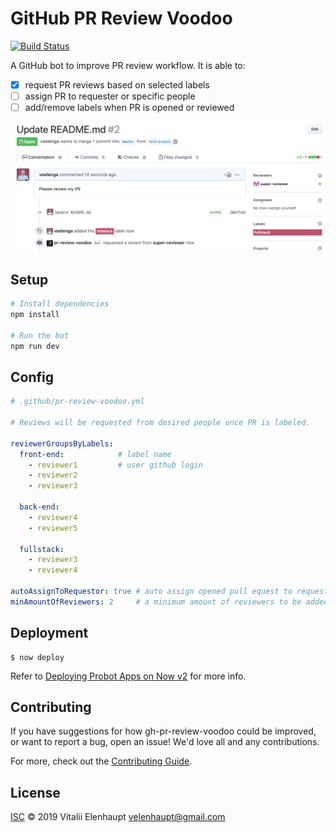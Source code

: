 # GitHub PR Review Voodoo

[![Build Status](https://travis-ci.org/veelenga/gh-pr-review-voodoo.svg?branch=master)](https://travis-ci.org/veelenga/gh-pr-review-voodoo)

A GitHub bot to improve PR review workflow. It is able to:

- [x] request PR reviews based on selected labels
- [ ] assign PR to requester or specific people
- [ ] add/remove labels when PR is opened or reviewed

![](assets/example.png)

## Setup

```sh
# Install dependencies
npm install

# Run the bot
npm run dev
```

## Config

```yml
# .github/pr-review-voodoo.yml

# Reviews will be requested from desired people once PR is labeled.

reviewerGroupsByLabels:
  front-end:            # label name
    - reviewer1         # user github login
    - reviewer2
    - reviewer3

  back-end:
    - reviewer4
    - reviewer5

  fullstack:
    - reviewer3
    - reviewer4

autoAssignToRequestor: true # auto assign opened pull equest to request (false by default)
minAmountOfReviewers: 2     # a minimum amount of reviewers to be added to PR

```

## Deployment

```
$ now deploy
```

Refer to [Deploying Probot Apps on Now v2](https://medium.com/twostoryrobot/deploying-probot-apps-on-now-v2-b457650dadde) for more info.


## Contributing

If you have suggestions for how gh-pr-review-voodoo could be improved, or want to report a bug, open an issue! We'd love all and any contributions.

For more, check out the [Contributing Guide](CONTRIBUTING.md).

## License

[ISC](LICENSE) © 2019 Vitalii Elenhaupt <velenhaupt@gmail.com>
